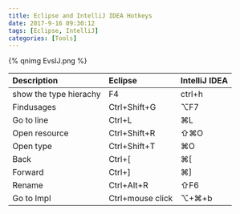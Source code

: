 ```yaml
---
title: Eclipse and IntelliJ IDEA Hotkeys
date: 2017-9-16 09:30:12
tags: [Eclipse, IntelliJ]
categories: [Tools] 
---
```


{% qnimg EvsIJ.png %}

|**Description**|**Eclipse**|**IntelliJ IDEA**|
|:-|:-|:-|
|show the type hierachy|F4|ctrl+h|
|Findusages|Ctrl+Shift+G|⌥F7|
|Go to line|Ctrl+L|⌘L|
|Open resource|Ctrl+Shift+R|⇧⌘O|
|Open type|Ctrl+Shift+T|⌘O|
|Back|Ctrl+[|⌘[|
|Forward|Ctrl+]|⌘]|
|Rename|Ctrl+Alt+R|⇧F6|
|Go to Impl|Ctrl+mouse click|⌥+⌘+b|